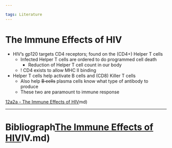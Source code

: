 ```yaml
---

tags: Literature 
---
```


# The Immune Effects of HIV

- HIV’s gp120 targets CD4 receptors; found on the (CD4+) Helper T cells
	- Infected Helper T cells are ordered to do programmed cell death
		- Reduction of Helper T cell count in our body
	- ! CD4 exists to allow MHC II binding
- Helper T cells help activate B cells and (CD8) Killer T cells
	- Also help ~~B cells~~ plasma cells know what type of antibody to produce
	- These two are paramount to immune response

[12a2a - The Immune Effects of HIV](12a2a%20-%20The%20Immune%20Effects%20of%20HIV.md)md)

---

# Bibliograph[The Immune Effects of HIV](pages/I%20found/4%20Citation%20Notes/The%20Immune%20Effects%20of%20HIV.md)IV.md)